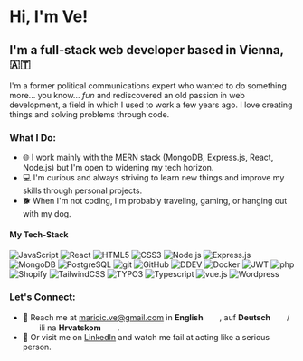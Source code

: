 # Hi, I'm Ve!

## I'm a full-stack web developer based in Vienna, 🇦🇹

I'm a former political communications expert who wanted to do something more... you know... *fun* and rediscovered an old passion in web development, a field in which I used to work a few years ago. I love creating things and solving problems through code.

### What I Do:

- 🌐 I work mainly with the MERN stack (MongoDB, Express.js, React, Node.js) but I'm open to widening my tech horizon.
- 💻 I'm curious and always striving to learn new things and improve my skills through personal projects.
- 🐕 When I'm not coding, I'm probably traveling, gaming, or hanging out with my dog.

#### My Tech-Stack

![JavaScript](https://img.shields.io/badge/-JavaScript-F7DF1E?logo=javascript&logoColor=black&style=flat)
![React](https://img.shields.io/badge/-React-61DAFB?logo=react&logoColor=white&style=flat)
![HTML5](https://img.shields.io/badge/-HTML5-E34F26?logo=html5&logoColor=white&style=flat)
![CSS3](https://img.shields.io/badge/-CSS3-1572B6?logo=css3&logoColor=white&style=flat)
![Node.js](https://img.shields.io/badge/-Node.js-339933?logo=node.js&logoColor=white&style=flat)
![Express.js](https://img.shields.io/badge/-Express.js-000000?logo=express&logoColor=white&style=flat)
![MongoDB](https://img.shields.io/badge/-MongoDB-47A248?logo=mongodb&logoColor=white&style=flat)
![PostgreSQL](https://img.shields.io/badge/-PostgreSQL-4169E1?logo=postgresql&logoColor=white&style=flat)
![git](https://img.shields.io/badge/-git-F05032?logo=git&logoColor=white&style=flat)
![GitHub](https://img.shields.io/badge/-GitHub-181717?logo=github&logoColor=white&style=flat)
![DDEV](https://img.shields.io/badge/-DDEV-007ACC?logo=ddev&logoColor=white&style=flat)
![Docker](https://img.shields.io/badge/-Docker-2496ED?logo=docker&logoColor=white&style=flat)
![JWT](https://img.shields.io/badge/-JWT-000000?logo=JSONwebtokens&logoColor=white&style=flat)
![php](https://img.shields.io/badge/-php-777BB4?logo=php&logoColor=white&style=flat)
![Shopify](https://img.shields.io/badge/-Shopify-7AB55C?logo=shopify&logoColor=white&style=flat)
![TailwindCSS](https://img.shields.io/badge/-TailwindCSS-38B2AC?logo=tailwind-css&logoColor=white&style=flat)
![TYPO3](https://img.shields.io/badge/-TYPO3-FF8700?logo=typo3&logoColor=white&style=flat)
![Typescript](https://img.shields.io/badge/-Typescript-3178C6?logo=typescript&logoColor=white&style=flat)
![vue.js](https://img.shields.io/badge/-vue.js-4FC08D?logo=vue.js&logoColor=white&style=flat)
![Wordpress](https://img.shields.io/badge/-Wordpress-21759B?logo=wordpress&logoColor=white&style=flat)


### Let's Connect:

- 📧 Reach me at [maricic.ve@gmail.com](mailto:maricic.ve@gmail.com) in **English** <img src="https://images2.imgbox.com/34/5c/RM8dMJXe_o.png" width="25" height="15"/>, auf **Deutsch** <img src="https://images2.imgbox.com/4c/b1/uo8cd6Ra_o.png" width="25" height="15"/>/<img src="https://images2.imgbox.com/2f/c5/zPiDhSaI_o.png" width="25" height="15"/> ili na **Hrvatskom** <img src="https://images2.imgbox.com/e0/3c/dgPMDunc_o.png" width="25" height="15"/>. 
- 🌟 Or visit me on [LinkedIn](https://www.linkedin.com/in/ve-maricic/) and watch me fail at acting like a serious person. 


